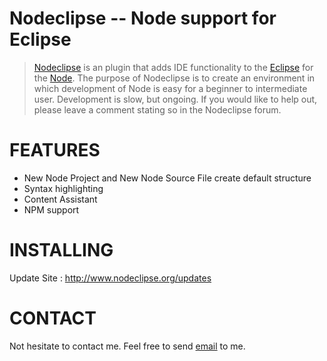 # Nodeclipse -- Node support for Eclipse


> [Nodeclipse](http://www.nodeclipse.org/) is an plugin that 
adds IDE functionality to the [Eclipse](http://www.eclipse.org/) 
for the [Node](http://www.nodejs.org/). 
The purpose of Nodeclipse is to create an environment in 
which development of Node is easy for a beginner to intermediate user. 
Development is slow, but ongoing. If you would like to help out, 
please leave a comment stating so in the Nodeclipse forum.

# FEATURES

* New Node Project and New Node Source File create default structure
* Syntax highlighting
* Content Assistant
* NPM support

# INSTALLING

Update Site : http://www.nodeclipse.org/updates

# CONTACT
Not hesitate to contact me. Feel free to send [email](mailto:dev@nodeclipse.com) to me.
